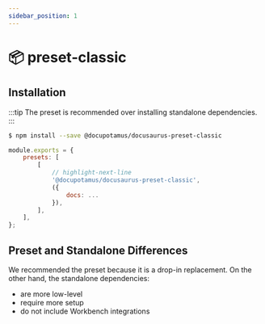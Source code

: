 ```yaml
---
sidebar_position: 1
---
```


# 📦 preset-classic

<!-- import ApiTable from '@site/src/components/ApiTable'; -->
<!-- import { TaskList } from '@theme/docupotamus-task-list'; -->

<!-- A Docusaurus theme that converts plain lists into beautiful, interactive task
lists. -->

## Installation

:::tip
The preset is recommended over installing standalone dependencies.
:::

```bash npm2yarn
$ npm install --save @docupotamus/docusaurus-preset-classic
```

```js title="docusaurus.config.js"
module.exports = {
    presets: [
        [
            // highlight-next-line
            '@docupotamus/docusaurus-preset-classic',
            ({
                docs: ...
            }),
        ],
    ],
};
```

## Preset and Standalone Differences

We recommended the preset because it is a drop-in replacement. On the other
hand, the standalone dependencies:

- are more low-level
- require more setup
- do not include Workbench integrations
